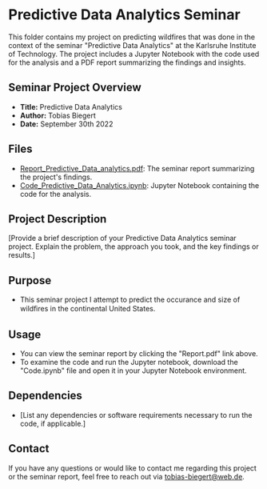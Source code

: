 # Predictive Data Analytics Seminar

This folder contains my project on predicting wildfires that was done in the context of the seminar "Predictive Data Analytics" at the Karlsruhe Institute of Technology. The project includes a Jupyter Notebook with the code used for the analysis and a PDF report summarizing the findings and insights.

## Seminar Project Overview

- **Title:** Predictive Data Analytics
- **Author:** Tobias Biegert
- **Date:** September 30th 2022

## Files

- [Report_Predictive_Data_analytics.pdf](https://github.com/tobiasbiegert/study_projects/blob/main/seminar_predictive_data_analytics/Report_Predictive_Data_Analytics.pdf): The seminar report summarizing the project's findings.
- [Code_Predictive_Data_Analytics.ipynb](https://github.com/tobiasbiegert/study_projects/blob/main/seminar_predictive_data_analytics/Code_Predictive_Data_Analytics.ipynb): Jupyter Notebook containing the code for the analysis.

## Project Description

[Provide a brief description of your Predictive Data Analytics seminar project. Explain the problem, the approach you took, and the key findings or results.]

## Purpose

- This seminar project I attempt to predict the occurance and size of wildﬁres in the continental United States.

## Usage

- You can view the seminar report by clicking the "Report.pdf" link above.
- To examine the code and run the Jupyter notebook, download the "Code.ipynb" file and open it in your Jupyter Notebook environment.

## Dependencies

- [List any dependencies or software requirements necessary to run the code, if applicable.]

## Contact

If you have any questions or would like to contact me regarding this project or the seminar report, feel free to reach out via tobias-biegert@web.de.
